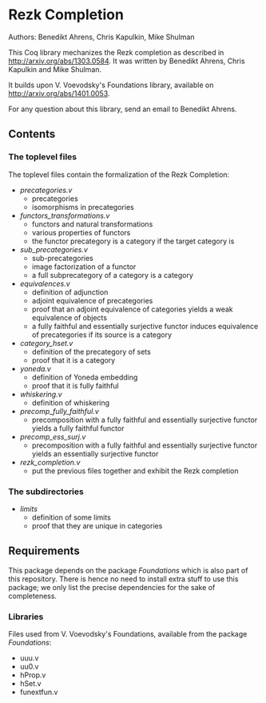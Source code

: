 Rezk Completion
===============

Authors: Benedikt Ahrens, Chris Kapulkin, Mike Shulman

This Coq library mechanizes the Rezk completion as described in
http://arxiv.org/abs/1303.0584.
It was written by Benedikt Ahrens, Chris Kapulkin and Mike Shulman.

It builds upon V. Voevodsky's Foundations library, available on
http://arxiv.org/abs/1401.0053.

For any question about this library, send an email to Benedikt Ahrens.

## Contents

### The toplevel files

The toplevel files contain the formalization of the Rezk Completion:

* *precategories.v*
  * precategories
  * isomorphisms in precategories
* *functors_transformations.v*
  * functors and natural transformations
  * various properties of functors
  * the functor precategory is a category if the target category is
* *sub_precategories.v*
  * sub-precategories
  * image factorization of a functor
  * a full subprecategory of a category is a category
* *equivalences.v*
  * definition of adjunction
  * adjoint equivalence of precategories
  * proof that an adjoint equivalence of categories yields a weak equivalence of objects
  * a fully faithful and essentially surjective functor induces equivalence of precategories if its source is a category
* *category_hset.v*
  * definition of the precategory of sets
  * proof that it is a category
* *yoneda.v*
  * definition of Yoneda embedding
  * proof that it is fully faithful
* *whiskering.v*
  * definition of whiskering
* *precomp_fully_faithful.v*
  * precomposition with a fully faithful and essentially surjective functor yields a fully faithful functor
* *precomp_ess_surj.v*
  * precomposition with a fully faithful and essentially surjective functor yields an essentially surjective functor
* *rezk_completion.v*
  * put the previous files together and exhibit the Rezk completion

### The subdirectories

* *limits*
  * definition of some limits
  * proof that they are unique in categories


## Requirements

This package depends on the package *Foundations* which is also part of this repository. 
There is hence no need to install extra stuff to use this package; we only list the precise dependencies
for the sake of completeness.

### Libraries

Files used from V. Voevodsky's Foundations, available from the package *Foundations*:

  - uuu.v
  - uu0.v
  - hProp.v
  - hSet.v
  - funextfun.v
